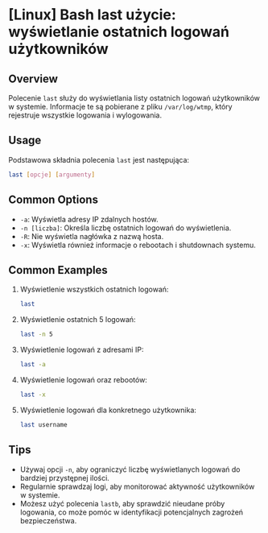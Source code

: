 # [Linux] Bash last użycie: wyświetlanie ostatnich logowań użytkowników

## Overview
Polecenie `last` służy do wyświetlania listy ostatnich logowań użytkowników w systemie. Informacje te są pobierane z pliku `/var/log/wtmp`, który rejestruje wszystkie logowania i wylogowania.

## Usage
Podstawowa składnia polecenia `last` jest następująca:

```bash
last [opcje] [argumenty]
```

## Common Options
- `-a`: Wyświetla adresy IP zdalnych hostów.
- `-n [liczba]`: Określa liczbę ostatnich logowań do wyświetlenia.
- `-R`: Nie wyświetla nagłówka z nazwą hosta.
- `-x`: Wyświetla również informacje o rebootach i shutdownach systemu.

## Common Examples
1. Wyświetlenie wszystkich ostatnich logowań:
   ```bash
   last
   ```

2. Wyświetlenie ostatnich 5 logowań:
   ```bash
   last -n 5
   ```

3. Wyświetlenie logowań z adresami IP:
   ```bash
   last -a
   ```

4. Wyświetlenie logowań oraz rebootów:
   ```bash
   last -x
   ```

5. Wyświetlenie logowań dla konkretnego użytkownika:
   ```bash
   last username
   ```

## Tips
- Używaj opcji `-n`, aby ograniczyć liczbę wyświetlanych logowań do bardziej przystępnej ilości.
- Regularnie sprawdzaj logi, aby monitorować aktywność użytkowników w systemie.
- Możesz użyć polecenia `lastb`, aby sprawdzić nieudane próby logowania, co może pomóc w identyfikacji potencjalnych zagrożeń bezpieczeństwa.